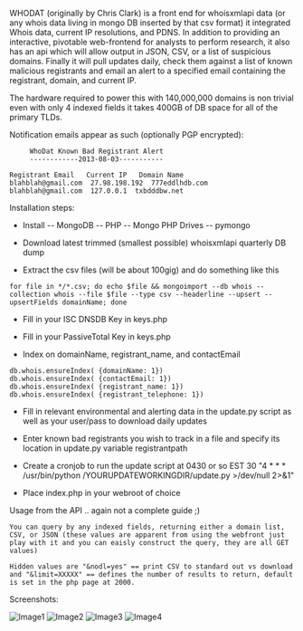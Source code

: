 WHODAT (originally by Chris Clark) is a front end for whoisxmlapi data (or any whois data living in mongo DB inserted by that csv format) it integrated Whois data, current IP resolutions, and PDNS. In addition to providing an interactive, pivotable web-frontend for analysts to perform research, it also has an api which will allow output in JSON, CSV, or a list of suspicious domains. Finally it will pull updates daily, check them against a list of known malicious registrants and email an alert to a specified email containing the registrant, domain, and current IP. 

The hardware required to power this with 140,000,000 domains is non trivial even with only 4 indexed fields it takes 400GB of DB space for all of the primary TLDs. 

Notification emails appear as such (optionally PGP encrypted):

```
     WhoDat Known Bad Registrant Alert
     ------------2013-08-03-----------

Registrant Email   Current IP   Domain Name 
blahblah@gmail.com  27.98.198.192  777eddlhdb.com
blahblah@gmail.com  127.0.0.1  txbdddbw.net 
```

Installation steps:

- Install
-- MongoDB
-- PHP
-- Mongo PHP Drives
-- pymongo

- Download latest trimmed (smallest possible) whoisxmlapi quarterly DB dump

- Extract the csv files (will be about 100gig) and do something like this 
```
for file in */*.csv; do echo $file && mongoimport --db whois --collection whois --file $file --type csv --headerline --upsert --upsertFields domainName; done
```

- Fill in your ISC DNSDB Key in keys.php
- Fill in your PassiveTotal Key in keys.php

- Index on domainName, registrant_name, and contactEmail
```
db.whois.ensureIndex( {domainName: 1})
db.whois.ensureIndex( {contactEmail: 1})
db.whois.ensureIndex( {registrant_name: 1})
db.whois.ensureIndex( {registrant_telephone: 1})
```

- Fill in relevant environmental and alerting data in the update.py script as well as your user/pass to download daily updates

- Enter known bad registrants you wish to track in a file and specify its location in update.py variable registrantpath

- Create a cronjob to run the update script at 0430 or so EST 30 "4 * * * /usr/bin/python /YOURUPDATEWORKINGDIR/update.py >/dev/null 2>&1"

- Place index.php in your webroot of choice

Usage from the API .. again not a complete guide ;) 
```
You can query by any indexed fields, returning either a domain list, CSV, or JSON (these values are apparent from using the webfront just play with it and you can eaisly construct the query, they are all GET values)

Hidden values are "&nodl=yes" == print CSV to standard out vs download and "&limit=XXXXX" == defines the number of results to return, default is set in the php page at 2000. 
```
Screenshots: 

![Image1](https://raw.github.com/MITRECND/WhoDat/master/whodat/screenshots/ss1.png)
![Image2](https://raw.github.com/MITRECND/WhoDat/master/whodat/screenshots/ss2.png)
![Image3](https://raw.github.com/MITRECND/WhoDat/master/whodat/screenshots/ss3.png)
![Image4](https://raw.github.com/MITRECND/WhoDat/master/whodat/screenshots/ss4.png)
